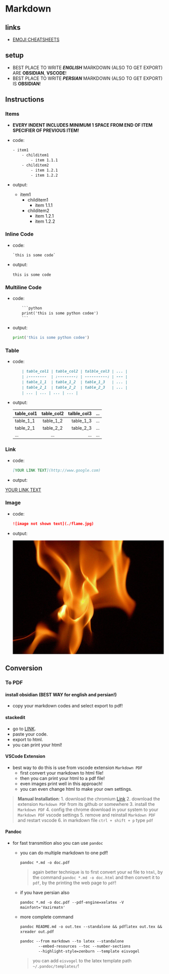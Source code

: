 # Markdown

## links

- [EMOJI CHEATSHEETS](https://github.com/ikatyang/emoji-cheat-sheet/blob/master/README.md)

## setup

- BEST PLACE TO WRITE **_ENGLISH_** MARKDOWN (ALSO TO GET EXPORT) ARE **OBSIDIAN**, **VSCODE**!
- BEST PLACE TO WRITE **_PERSIAN_** MARKDOWN (ALSO TO GET EXPORT) IS **OBSIDIAN**!

## Instructions

### Items

- **EVERY INDENT INCLUDES MINIMUM 1 SPACE FROM END OF ITEM SPECIFIER OF PREVIOUS ITEM!**

- code:

  ```shell
  - item1
      - childitem1
          - item 1.1.1
      - childitem2
          - item 1.2.1
          - item 1.2.2
  ```

- output:

  - item1
    - childitem1
      - item 1.1.1
    - childitem2
      - item 1.2.1
      - item 1.2.2

### Inline Code

- code:

  ```shell
  `this is some code`
  ```

- output:

  `this is some code`

### Multiline Code

- code:

  ````shell
      ```python
      print('this is some python codee')
      ```
  ````

- output:

  ```python
  print('this is some python codee')
  ```

### Table

- code:

  ```md
      | table_col1 | table_col2 | talble_col3 | ... |
      | :--------  | :--------: | ----------: | --- |
      | table_1_1  | table_1_2  | table_1_3   | ... |
      | table_2_1  | table_2_2  | table_2_3   | ... |
      | ... | ... | ... | ... |
  ```

- output:

  | table_col1 | table_col2 | talble_col3 | ... |
  | :--------- | :--------: | ----------: | --- |
  | table_1_1  | table_1_2  |   table_1_3 | ... |
  | table_2_1  | table_2_2  |   table_2_3 | ... |
  | ...        |    ...     |         ... | ... |

### Link

- code:

  ```md
  [YOUR LINK TEXT](http://www.google.com)
  ```

- output:

[YOUR LINK TEXT](http://www.google.com)

### Image

- code:

  ```md
  ![image not shown text](./flame.jpg)
  ```

- output:

  ![image not shown text](./flame.jpg)

## Conversion

### To PDF

#### install obsidian (BEST WAY for english and persian!)

- copy your markdown codes and select export to pdf!

#### stackedit

- go to [LINK](https://stackedit.io/app#).
- paste your code.
- export to html.
- you can print your html!

#### VSCode Extension

- best way to do this is use from vscode extension `Markdown PDF`
  - first convert your markdown to html file!
  - then you can print your html to a pdf file!
  - even images print well in this approach!
  - you can even change html to make your own settings.

> **Manual Installation**: 1. download the chromium [Link](https://storage.googleapis.com/chromium-browser-snapshots/Linux_x64/722234/chrome-linux.zip) 2. download the extension `Markdown PDF` from its github or somewhere 3. install the `Markdown PDF` 4. config the chrome download in your system to your `Markdown PDF` vscode settings 5. remove and reinstall `Markdown PDF` and restart vscode 6. in markdown file `ctrl + shift + p` type `pdf`

#### Pandoc

- for fast transmition also you can use `pandoc`

  - you can do multiple markdown to one pdf!

    ```shell
    pandoc *.md -o doc.pdf
    ```

    > again better technique is to first convert your `md` file to `html`,
    > by the command `pandoc *.md -o doc.html` and then convert it to `pdf`,
    > by the printing the web page to `pdf`!

  - if you have persian also

    ```shell
    pandoc *.md -o doc.pdf --pdf-engine=xelatex -V mainfont='Vazirmatn'
    ```

  - more complete command

    ```shell
    pandoc README.md -o out.tex --standalone && pdflatex out.tex && xreader out.pdf
    ```

    ```shell
    pandoc --from markdown --to latex --standalone
            --embed-resources --toc --number-sections
            --highlight-style=zenburn --template eisvogel
    ```

    > you can add `eisvogel` to the latex template path `~/.pandoc/templates/`!
